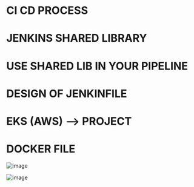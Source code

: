 CI CD PROCESS
==
JENKINS SHARED LIBRARY
==
USE SHARED LIB IN YOUR PIPELINE
==
DESIGN OF JENKINFILE
==
EKS (AWS) --> PROJECT
==
DOCKER FILE
==

![image](https://github.com/pavankumar0077/DevOps_Spring_boot_project/assets/40380941/ceed35cc-3124-4ee5-8125-6bf98baff5ee)

![image](https://github.com/pavankumar0077/DevOps_Spring_boot_project/assets/40380941/fb71ac1d-2fd5-4200-b5f1-eaed53842e41)




